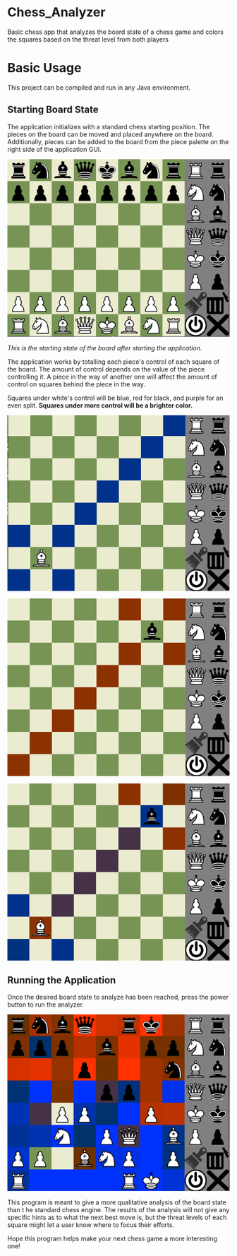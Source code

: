 # Chess_Analyzer
Basic chess app that analyzes the board state of a chess game and colors the squares based on the threat level from both players


# Basic Usage
This project can be compiled and run in any Java environment.

## Starting Board State
The application initializes with a standard chess starting position. The pieces on the board can be moved and placed anywhere on the board. Additionally, pieces can be added to the board from the piece palette on the right side of the application GUI.

![](https://github.com/SagarsGitHub/Chess_Analyzer/blob/master/src/ReadME%20Documentation/Starting%20Board%20State.png)

*This is the starting state of the board after starting the application.*

The application works by totalling each piece's control of each square of the board. The amount of control depends on the value of the piece controlling it. A piece in the way of another one will affect the amount of control on squares behind the piece in the way.

Squares under white's control will be blue, red for black, and purple for an even split. **Squares under more control will be a brighter color.**

![](https://github.com/SagarsGitHub/Chess_Analyzer/blob/master/src/ReadME%20Documentation/Blue%20Control.png)

![](https://github.com/SagarsGitHub/Chess_Analyzer/blob/master/src/ReadME%20Documentation/Red%20Control.png)

![](https://github.com/SagarsGitHub/Chess_Analyzer/blob/master/src/ReadME%20Documentation/Contested%20Control.png)

## Running the Application

Once the desired board state to analyze has been reached, press the power button to run the analyzer.

![](https://github.com/SagarsGitHub/Chess_Analyzer/blob/master/src/ReadME%20Documentation/Average%20Board%20State.png)

This program is meant to give a more qualitative analysis of the board state than t he standard chess engine. The results of the analysis will not give any specific hints as to what the next best move is, but the threat levels of each square might let a user know where to focus their efforts.

Hope this program helps make your next chess game a more interesting one!
